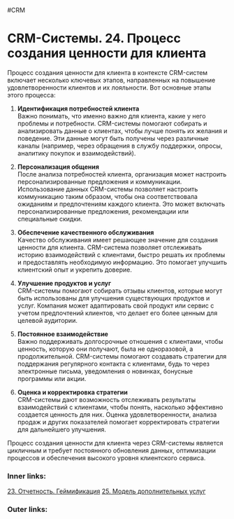 #CRM 

# CRM-Системы. 24. Процесс создания ценности для клиента

Процесс создания ценности для клиента в контексте CRM-систем включает несколько ключевых этапов, направленных на повышение удовлетворенности клиентов и их лояльности. Вот основные этапы этого процесса:

1. **Идентификация потребностей клиента**  
    Важно понимать, что именно важно для клиента, какие у него проблемы и потребности. CRM-системы помогают собирать и анализировать данные о клиентах, чтобы лучше понять их желания и поведение. Эти данные могут быть получены через различные каналы (например, через обращения в службу поддержки, опросы, аналитику покупок и взаимодействий).
    
2. **Персонализация общения**  
    После анализа потребностей клиента, организация может настроить персонализированные предложения и коммуникации. Использование данных CRM-системы позволяет настроить коммуникацию таким образом, чтобы она соответствовала ожиданиям и предпочтениям каждого клиента. Это может включать персонализированные предложения, рекомендации или специальные скидки.
    
3. **Обеспечение качественного обслуживания**  
    Качество обслуживания имеет решающее значение для создания ценности для клиента. CRM-система позволяет отслеживать историю взаимодействий с клиентами, быстро решать их проблемы и предоставлять необходимую информацию. Это помогает улучшить клиентский опыт и укрепить доверие.
    
4. **Улучшение продуктов и услуг**  
    CRM-системы помогают собирать отзывы клиентов, которые могут быть использованы для улучшения существующих продуктов и услуг. Компания может адаптировать свой продукт или сервис с учетом предпочтений клиентов, что делает его более ценным для целевой аудитории.
    
5. **Постоянное взаимодействие**  
    Важно поддерживать долгосрочные отношения с клиентами, чтобы ценность, которую они получают, была не одноразовой, а продолжительной. CRM-системы помогают создавать стратегии для поддержания регулярного контакта с клиентами, будь то через электронные письма, уведомления о новинках, бонусные программы или акции.
    
6. **Оценка и корректировка стратегии**  
    CRM-системы дают возможность отслеживать результаты взаимодействий с клиентами, чтобы понять, насколько эффективно создается ценность для них. Оценка удовлетворенности, анализа продаж и других показателей помогает корректировать стратегии для дальнейшего улучшения.
    

Процесс создания ценности для клиента через CRM-системы является цикличным и требует постоянного обновления данных, оптимизации процессов и обеспечения высокого уровня клиентского сервиса.

### Inner links:
[23. Отчетность. Геймификация](2.%20Knowledge/IT%20продукты/CRM/23.%20Отчетность.%20Геймификация.md)
[25. Модель дополнительных услуг](2.%20Knowledge/IT%20продукты/CRM/25.%20Модель%20дополнительных%20услуг.md)
### Outer links: